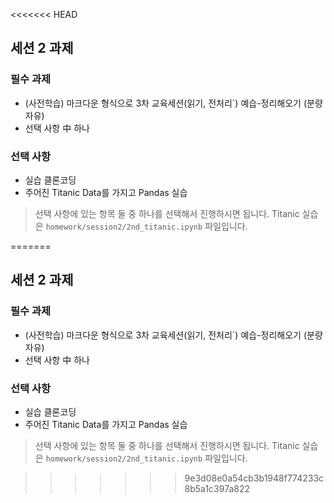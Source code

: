 <<<<<<< HEAD
## 세션 2 과제

### 필수 과제
- (사전학습) 마크다운 형식으로 3차 교육세션(읽기, 전처리`) 예습-정리해오기 (분량 자유)
- 선택 사항 中 하나

### 선택 사항
- 실습 클론코딩
- 주어진 Titanic Data를 가지고 Pandas 실습
>선택 사항에 있는 항목 둘 중 하나를 선택해서 진행하시면 됩니다.
Titanic 실습은 `homework/session2/2nd_titanic.ipynb` 파일입니다.

=======
## 세션 2 과제

### 필수 과제
- (사전학습) 마크다운 형식으로 3차 교육세션(읽기, 전처리`) 예습-정리해오기 (분량 자유)
- 선택 사항 中 하나

### 선택 사항
- 실습 클론코딩
- 주어진 Titanic Data를 가지고 Pandas 실습
>선택 사항에 있는 항목 둘 중 하나를 선택해서 진행하시면 됩니다.
Titanic 실습은 `homework/session2/2nd_titanic.ipynb` 파일입니다.

>>>>>>> 9e3d08e0a54cb3b1948f774233c8b5a1c397a822
